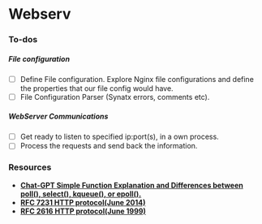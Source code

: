 # Webserv
### To-dos
##### File configuration
- [ ] Define File configuration. Explore Nginx file configurations and define the properties that our file config would have.
- [ ] File Configuration Parser (Synatx errors, comments etc).
##### WebServer Communications
- [ ] Get ready to listen to specified ip:port(s), in a own process.
- [ ] Process the requests and send back the information.

### Resources

* **[Chat-GPT Simple Function Explanation and Differences between poll(), select(), kqueue(), or epoll().](https://chat.openai.com/share/71fe729c-be31-4b8c-9c2b-4c10c7807177)**
* **[RFC 7231 HTTP protocol(June 2014)](https://datatracker.ietf.org/doc/html/rfc7231#section-1)**
* **[RFC 2616 HTTP protocol(June 1999)](https://datatracker.ietf.org/doc/html/rfc2616#section-9.5)**
